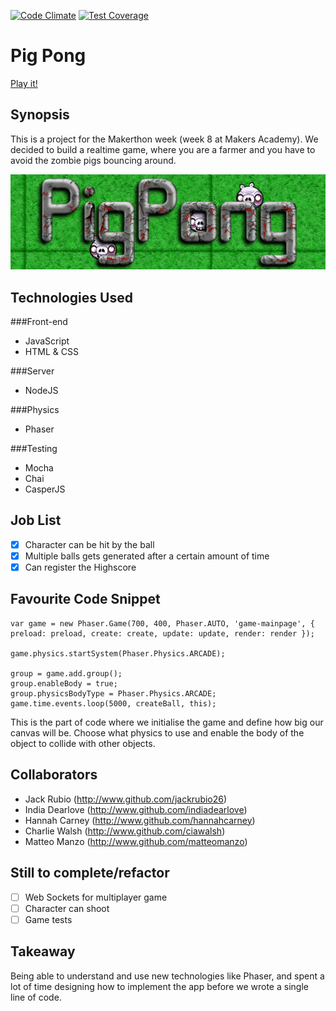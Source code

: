 [![Code Climate](https://codeclimate.com/github/matteomanzo/PigPong/badges/gpa.svg)](https://codeclimate.com/github/matteomanzo/PigPong) [![Test Coverage](https://codeclimate.com/github/matteomanzo/PigPong/badges/coverage.svg)](https://codeclimate.com/github/matteomanzo/PigPong)

Pig Pong
=======================

[Play it!](zombie-pig-pong.herokuapp.com)

## Synopsis

This is a project for the Makerthon week (week 8 at Makers Academy).
We decided to build a realtime game, where you are a farmer and you have to avoid the zombie pigs bouncing around.

![NAME_OF_IMAGE](public/image/logo_screenshot.png)

## Technologies Used

###Front-end
- JavaScript
- HTML & CSS

###Server
- NodeJS

###Physics
- Phaser

###Testing
- Mocha
- Chai
- CasperJS

## Job List

- [x] Character can be hit by the ball
- [x] Multiple balls gets generated after a certain amount of time
- [x] Can register the Highscore

## Favourite Code Snippet

~~~
var game = new Phaser.Game(700, 400, Phaser.AUTO, 'game-mainpage', { preload: preload, create: create, update: update, render: render });

game.physics.startSystem(Phaser.Physics.ARCADE);

group = game.add.group();
group.enableBody = true;  
group.physicsBodyType = Phaser.Physics.ARCADE;
game.time.events.loop(5000, createBall, this);
~~~
This is the part of code where we initialise the game and define how big our canvas will be.
Choose what physics to use and enable the body of the object to collide with other objects.

## Collaborators

- Jack Rubio (http://www.github.com/jackrubio26)
- India Dearlove (http://www.github.com/indiadearlove)
- Hannah Carney (http://www.github.com/hannahcarney)
- Charlie Walsh (http://www.github.com/ciawalsh)
- Matteo Manzo (http://www.github.com/matteomanzo)

## Still to complete/refactor

- [ ] Web Sockets for multiplayer game
- [ ] Character can shoot
- [ ] Game tests

## Takeaway

Being able to understand and use new technologies like Phaser, and spent a lot of time designing how to implement the app before we wrote a single line of code.
